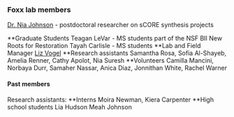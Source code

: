 
### Foxx lab members

[Dr. Nia Johnson](https://niajohnson.info/) - postdoctoral researcher on sCORE synthesis projects

**Graduate Students
Teagan LeVar - MS students part of the NSF BII New Roots for Restoration
Tayah Carlisle - MS students
**Lab and Field Manager
[Liz Vogel](https://www.northbranchnatives.com/)
**Research assistants
Samantha Rosa, Sofia Al-Shayeb, Amelia Renner, Cathy Apolot, Nia Suresh
**Volunteers
Camilla Mancini, Norbaya Durr, Samaher Nassar, Anica Diaz, Jonnithan White, Rachel Warner 

#### Past members
Research assistants: 
**Interns
Moira Newman, Kiera Carpenter
**High school students
Lia Hudson 
Meah Johnson 
